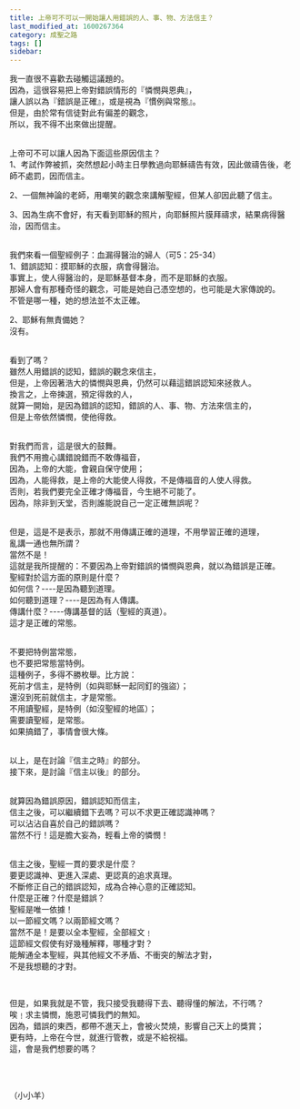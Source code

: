 ```yaml
---
title: 上帝可不可以一開始讓人用錯誤的人、事、物、方法信主？
last_modified_at: 1600267364
category: 成聖之路
tags: []
sidebar: 
---
```


<p>我一直很不喜歡去碰觸這議題的。<br/>
因為，這很容易把上帝對錯誤情形的『憐憫與恩典』，<br/>
讓人誤以為『錯誤是正確』，或是視為『慣例與常態』。<br/>
但是，由於常有信徒對此有偏差的觀念，<br/>
所以，我不得不出來做出提醒。</p>
<p><br/>
上帝可不可以讓人因為下面這些原因信主？<br/>
1、考試作弊被抓，突然想起小時主日學教過向耶穌禱告有效，因此做禱告後，老師不處罰，因而信主。</p>
<p>2、一個無神論的老師，用嘲笑的觀念來講解聖經，但某人卻因此聽了信主。</p>
<p>3、因為生病不會好，有天看到耶穌的照片，向耶穌照片膜拜禱求，結果病得醫治，因而信主。</p>
<p><br/>
我們來看一個聖經例子：血漏得醫治的婦人（可5：25-34）<br/>
1、錯誤認知：摸耶穌的衣服，病會得醫治。<br/>
事實上，使人得醫治的，是耶穌基督本身，而不是耶穌的衣服。<br/>
那婦人會有那種奇怪的觀念，可能是她自己憑空想的，也可能是大家傳說的。<br/>
不管是哪一種，她的想法並不太正確。</p>
<p>2、耶穌有無責備她？<br/>
沒有。</p>
<p><br/>
看到了嗎？<br/>
雖然人用錯誤的認知，錯誤的觀念來信主，<br/>
但是，上帝因著浩大的憐憫與恩典，仍然可以藉這錯誤認知來拯救人。<br/>
換言之，上帝揀選，預定得救的人，<br/>
就算一開始，是因為錯誤的認知，錯誤的人、事、物、方法來信主的，<br/>
但是上帝依然憐憫，使他得救。</p>
<p><br/>
對我們而言，這是很大的鼓舞。<br/>
我們不用擔心講錯說錯而不敢傳福音，<br/>
因為，上帝的大能，會親自保守使用；<br/>
因為，人能得救，是上帝的大能使人得救，不是傳福音的人使人得救。<br/>
否則，若我們要完全正確才傳福音，今生絕不可能了。<br/>
因為，除非到天堂，否則誰能說自己一定正確無誤呢？</p>
<p><br/>
但是，這是不是表示，那就不用傳講正確的道理，不用學習正確的道理，<br/>
亂講一通也無所謂？<br/>
當然不是！<br/>
這就是我所提醒的：不要因為上帝對錯誤的憐憫與恩典，就以為錯誤是正確。<br/>
聖經對於這方面的原則是什麼？<br/>
如何信？----是因為聽到道理。<br/>
如何聽到道理？----是因為有人傳講。<br/>
傳講什麼？----傳講基督的話（聖經的真道）。<br/>
這才是正確的常態。</p>
<p><br/>
不要把特例當常態，<br/>
也不要把常態當特例。<br/>
這種例子，多得不勝枚舉。比方說：<br/>
死前才信主，是特例（如與耶穌一起同釘的強盜）；<br/>
還沒到死前就信主，才是常態。<br/>
不用讀聖經，是特例（如沒聖經的地區）；<br/>
需要讀聖經，是常態。<br/>
如果搞錯了，事情會很大條。</p>
<p><br/>
以上，是在討論『信主之時』的部分。<br/>
接下來，是討論『信主以後』的部分。</p>
<p><br/>
就算因為錯誤原因，錯誤認知而信主，<br/>
信主之後，可以繼續錯下去嗎？可以不求更正確認識神嗎？<br/>
可以沾沾自喜於自己的錯誤嗎？<br/>
當然不行！這是膽大妄為，輕看上帝的憐憫！</p>
<p><br/>
信主之後，聖經一貫的要求是什麼？<br/>
要更認識神、更進入深處、更認真的追求真理。<br/>
不斷修正自己的錯誤認知，成為合神心意的正確認知。<br/>
什麼是正確？什麼是錯誤？<br/>
聖經是唯一依據！<br/>
以一節經文嗎？以兩節經文嗎？<br/>
當然不是！是要以全本聖經，全部經文﹗<br/>
這節經文假使有好幾種解釋，哪種才對？<br/>
能解通全本聖經，與其他經文不矛盾、不衝突的解法才對，<br/>
不是我想聽的才對。</p>
<p> </p>
<p>但是，如果我就是不管，我只接受我聽得下去、聽得懂的解法，不行嗎？<br/>
唉﹗求主憐憫，施恩可憐我們的無知。<br/>
因為，錯誤的東西，都帶不進天上，會被火焚燒，影響自己天上的獎賞；<br/>
更有時，上帝在今世，就進行管教，或是不給祝福。<br/>
這，會是我們想要的嗎？</p>
<p> </p>
<p><br/>
（小小羊）</p>
<p> </p>
